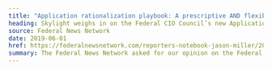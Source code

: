 ```yaml
---
title: "Application rationalization playbook: A prescriptive AND flexible approach to the cloud"
heading: Skylight weighs in on the Federal CIO Council’s new Application Rationalization Playbook
source: Federal News Network
date: 2019-06-01
href: https://federalnewsnetwork.com/reporters-notebook-jason-miller/2019/07/application-rationalization-playbook-a-prescriptive-and-flexible-approach-to-the-cloud/
summary: The Federal News Network asked for our opinion on the Federal CIO Council’s new Application Rationalization Playbook. We broke down why the playbook should put greater emphasis on encouraging agencies to adopt service-design techniques as the most effective means to deal with “unrationalized” applications.
---
```

